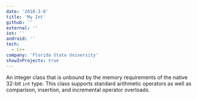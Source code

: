 ```yaml
---
date: '2018-3-8'
title: 'My Int'
github: ''
external: ''
ios: ''
android: ''
tech:
  - C++
company: 'Florida State University'
showInProjects: true
---
```


An integer class that is unbound by the memory requirements of the native 32-bit `int` type.
This class supports standard arithmetic operators as well as comparison, insertion, and incremental operator overloads.
